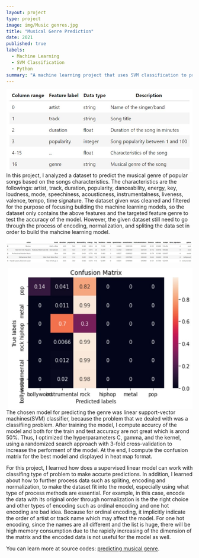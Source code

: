 ```yaml
---
layout: project
type: project
image: img/Music genres.jpg
title: "Musical Genre Prediction"
date: 2021
published: true
labels:
  - Machine Learning
  - SVM Classification
  - Python
summary: "A machine learning project that uses SVM classification to predict musical genres."
---
```


<img width="600px" align="left" class="rounded float-start pe-4"  src="../img/genre_features.jpg">

In this project, I analyzed a dataset to predict the musical genre of popular songs based on the songs characteristics. The characteristics are the followings: artist, track, duration, popularity, danceability, energy, key, loudness, mode, speechiness, acousticness, instrumentalness, liveness, valence, tempo, time signature. The dataset given was cleaned and filtered for the purpose of focusing building the machine learning models, so the dataset only contains the above features and the targeted feature genre to test the accuracy of the model. However, the given dataset still need to go through the process of encoding, normalization, and spliting the data set in order to build the mahcine learning model. 

<img width="1200px" align="center" class="rounded float-start pe-4"  src="../img/genre_features_2.jpg">

<img width="500px" 
     align="right"
     class="rounded float-start pe-4"  
     src="../img/confusion_matrix.jpg" >
     
The chosen model for predicting the genre was linear support-vector machines(SVM) classifier, because the problem that we dealed with was a classifiing problem. After training the model, I compute accurcy of the model and both for the train and test accuracy are not great which is arond 50%. Thus, I optimized the hyperparameters C, gamma, and the kernel, using a randomized search approach with 3-fold cross-validation to increase the performent of the model. At the end, I compute the confusion matrix for the best model and displayed in heat map format. 
     
For this project, I learned how does a supervised linear model can work with classifing type of problem to make accurte predictions. In addition, I learned about how to further process data such as spliting, encoding and normalization, to make the dataset fit into the model, especially using what type of process methods are essential. For example, in this case, encode the data with its original order through normalization is the the right choice and other types of encoding such as ordinal encoding and one hot encoding are bad idea. Because for ordinal encoding, it implicitly indicate the order of artist or track name which may affect the model. For one hot encoding, since the names are all different and the list is huge, there will be high memory consumption due to the rapidly increasing of the dimension of the matrix and the encoded data is not useful for the model as well.


You can learn more at source codes: [predicting musical genre](https://github.com/ZianZengUH/predicting_musical_genres).






